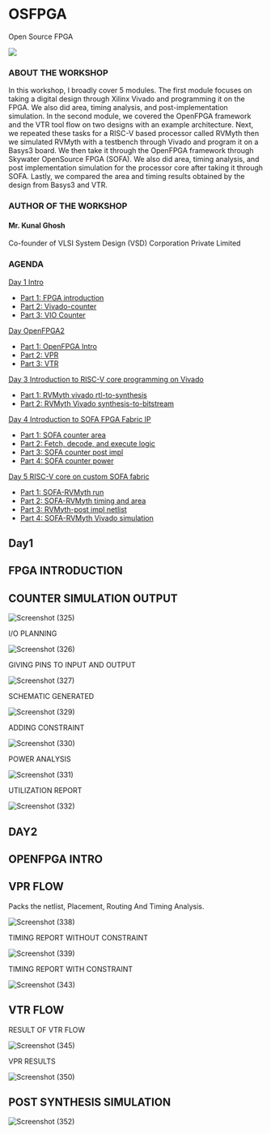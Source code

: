 # OSFPGA
Open Source FPGA

![](risc-v/risc-v_banner.png)
### ABOUT THE WORKSHOP
In this workshop, I broadly cover 5 modules. The first module focuses on taking a digital design through Xilinx Vivado and programming it on the FPGA. We also did area, timing analysis, and post-implementation simulation. In the second module, we covered the OpenFPGA framework and the VTR tool flow on two designs with an example architecture. Next, we repeated these tasks for a RISC-V based processor called RVMyth then we simulated RVMyth with a testbench through Vivado and program it on a Basys3 board. We then take it through the OpenFPGA framework through Skywater OpenSource FPGA (SOFA). We also did area, timing analysis, and post implementation simulation for the processor core after taking it through SOFA. Lastly, we compared the area and timing results obtained by the design from Basys3 and VTR.
### AUTHOR OF THE WORKSHOP
#### Mr. Kunal Ghosh
Co-founder of VLSI System Design (VSD) Corporation Private Limited

#### 
### AGENDA
 [Day 1 Intro](#Day1-Intro)
  * [Part 1: FPGA introduction](#Part1-FPGA-introduction)
  * [Part 2: Vivado-counter](#Part2-Vivado-counter)
  * [Part 3: VIO Counter](#Part3-VIO-Counter)
 
 [Day OpenFPGA2](#Day2-OpenFPGA)
  * [Part 1: OpenFPGA Intro](#Part1-OpenFPGA-Intro)
  * [Part 2: VPR](#Part2-VPR)
  * [Part 3: VTR](#Part3-VTR)

 [Day 3 Introduction to RISC-V core programming on Vivado](#Day3-Introduction-to-RISC-V-core-programming-on-Vivado)
  * [Part 1: RVMyth vivado rtl-to-synthesis](#Part1-RVMyth-vivado-rtl-to-synthesis)
  * [Part 2: RVMyth Vivado synthesis-to-bitstream](#Part2-RVMyth-Vivado-synthesis-to-bitstream)

 [Day 4 Introduction to SOFA FPGA Fabric IP](#Day4-Introduction-to-SOFA-FPGA-Fabric-IP)
  * [Part 1: SOFA counter area](#Part1-SOFA-counter-area)
  * [Part 2: Fetch, decode, and execute logic](#Part2-SOFA-counter-timing)
  * [Part 3: SOFA counter post impl](#Part3-SOFA-counter-post-impl)
  * [Part 4: SOFA counter power](#Part4-SOFA-counter-power)

 [Day 5 RISC-V core on custom SOFA fabric](#Day5-RISC-V-core-on-custom-SOFA-fabric)
  * [Part 1: SOFA-RVMyth run](#Part1-SOFA-RVMyth-run)
  * [Part 2: SOFA-RVMyth timing and area](#Part2-SOFA-RVMyth-timing-and-area)
  * [Part 3: RVMyth-post impl netlist](#Part3-RVMyth-post-impl-netlist)
  * [Part 4: SOFA-RVMyth Vivado simulation](#Part4-SOFA-RVMyth-Vivado-simulation)

## Day1

## FPGA INTRODUCTION

## COUNTER SIMULATION OUTPUT
![Screenshot (325)](https://user-images.githubusercontent.com/106426239/172041414-0f35415e-f40d-4ec0-8ad0-8cc6192a4d60.png)

I/O PLANNING

![Screenshot (326)](https://user-images.githubusercontent.com/106426239/172041523-801efa2a-a01f-4697-824b-ab8282c88d88.png)

GIVING PINS TO INPUT AND OUTPUT

![Screenshot (327)](https://user-images.githubusercontent.com/106426239/172041553-2ecd1786-3bf0-466b-b285-4f5cec3592a1.png)

SCHEMATIC GENERATED

![Screenshot (329)](https://user-images.githubusercontent.com/106426239/172041578-a750ac9d-21a3-4936-9e3b-cc7e7908178e.png)

ADDING CONSTRAINT

![Screenshot (330)](https://user-images.githubusercontent.com/106426239/172041604-1bc3a859-0b0d-4b4f-9492-9247eb998f59.png)

POWER ANALYSIS

![Screenshot (331)](https://user-images.githubusercontent.com/106426239/172041639-6b918d9e-df78-49fe-8bb2-2b7989cceba1.png)

UTILIZATION REPORT

![Screenshot (332)](https://user-images.githubusercontent.com/106426239/172041670-6a30ccc5-374c-4494-a774-55fd8c0c4a16.png)

## DAY2

## OPENFPGA INTRO

## VPR FLOW

Packs the netlist, Placement, Routing And Timing Analysis.

![Screenshot (338)](https://user-images.githubusercontent.com/106426239/172041945-d468c185-7834-4d20-8320-78feba2c0dcb.png)

TIMING REPORT WITHOUT CONSTRAINT

![Screenshot (339)](https://user-images.githubusercontent.com/106426239/172041990-179bcd6c-3bfc-42cc-960d-327d62940f4f.png)

TIMING REPORT WITH CONSTRAINT

![Screenshot (343)](https://user-images.githubusercontent.com/106426239/172042040-6b705106-1d2d-4d64-855c-6edb2dc890ea.png)

## VTR FLOW 
RESULT OF VTR FLOW

![Screenshot (345)](https://user-images.githubusercontent.com/106426239/172042112-aefb2c86-c30e-48dc-aff0-b3d104e25900.png)

VPR RESULTS

![Screenshot (350)](https://user-images.githubusercontent.com/106426239/172042146-8fe18d67-99bf-441e-92af-c96592304832.png)

## POST SYNTHESIS SIMULATION

![Screenshot (352)](https://user-images.githubusercontent.com/106426239/172042175-4736dfdf-a5b7-4a8c-8ea3-2fb014ed9d9a.png)













